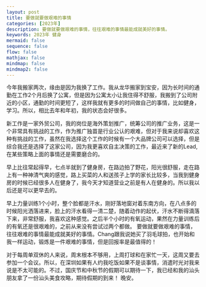 ```yaml
---
layout: post
title: 要做就要做艰难的事情
categories: [2023年]
description: 要做就要做艰难的事情，往往艰难的事情最能成就美好的事情。
keywords: 2023年 健身
mermaid: false
sequence: false
flow: false
mathjax: false
mindmap: false
mindmap2: false
---
```


今年我搬家两次，缘由是因为我换了工作。我从龙华搬家到宝安，因为长时间的通勤在工作2个月后换了公寓，但是因为公寓太小让我住得不舒服，我搬到了公司附近的小区，通勤的时间更短了，这样我就有更多的时间做自己的事情，比如健身，学习。所以，相比去年和年初，我的状态会好很多。

新工作是一家外贸公司，我的岗位是海外策划推广，统筹公司的推广业务，这是一个非常具有挑战的工作，作为推广独苗是行业公认的艰难，但对于我来说却喜欢这种有挑战的工作，虽然在我选择这个工作的时候有一个大品牌公司可以选择，但是综合我还是选择了这家公司，因为我更喜欢自主决策的工作，最近来了新的Lead,在某些策略上面的事情还是需要磨合的。

早上比往常起得早，七点半就到了健身房，在路边拍了野花，阳光很舒服，走在路上有一种神清气爽的感觉，路上买菜的人和送孩子上学的家长比较多，当我到健身房的时候已经很多人在健身了，我今天才知道营业之前是有人在健身的。所以我以后还是可以更早去的。

早上力量训练1个小时，整个脸都是汗水，刚好落地窗对着东南方向，在八点多的时候阳光洒落进来，脸上的汗水看得一清二楚，随着动作的起伏，汗水不断得滴落下来，非常舒服，我喜欢这种感觉。之后半个小时的有氧运动，果然在力量训练后的有氧还是很艰难的，之前从来没有尝试过两个都做。
要做就要做艰难的事情，往往艰难的事情最能成就美好的事情。Chang跟我说她买了羽毛球拍，也开始和我一样运动，锻炼是一件艰难的事情，但是回报率是最值得的！

对于每周单双休的人来说，周末根本不够用，上周打球和在家忙一天，这周又要去参加一个会议。所以，在深圳如果有人约我吃饭如果不是谈事情，消遣时光对我来说是不太可能的。不过，国庆节和中秋节的假期可以期待一下，我已经和我的汕头朋友拿了一份汕头美食攻略，期待假期的到来！
晚安。